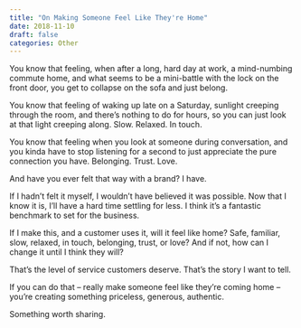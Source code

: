 ```yaml
---
title: "On Making Someone Feel Like They're Home"
date: 2018-11-10
draft: false
categories: Other
---
```


You know that feeling, when after a long, hard day at work, a mind-numbing commute home, and what seems to be a mini-battle with the lock on the front door, you get to collapse on the sofa and just belong.

You know that feeling of waking up late on a Saturday, sunlight creeping through the room, and there’s nothing to do for hours, so you can just look at that light creeping along. Slow. Relaxed. In touch.

You know that feeling when you look at someone during conversation, and you kinda have to stop listening for a second to just appreciate the pure connection you have. Belonging. Trust. Love.

And have you ever felt that way with a brand? I have.

If I hadn’t felt it myself, I wouldn’t have believed it was possible. Now that I know it is, I’ll have a hard time settling for less. I think it’s a fantastic benchmark to set for the business. 

If I make this, and a customer uses it, will it feel like home? Safe, familiar, slow, relaxed, in touch, belonging, trust, or love? And if not, how can I change it until I think they will? 

That’s the level of service customers deserve. That’s the story I want to tell.

If you can do that – really make someone feel like they’re coming home – you’re creating something priceless, generous, authentic.

Something worth sharing.

